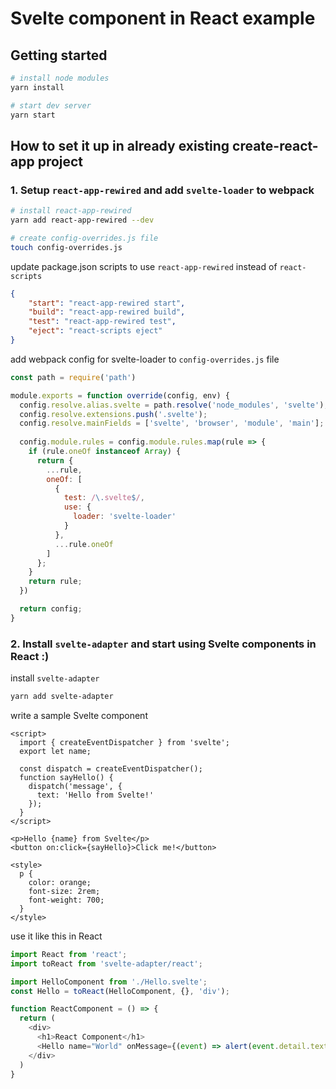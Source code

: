 # Svelte component in React example

## Getting started

```bash
# install node modules
yarn install

# start dev server
yarn start
```

## How to set it up in already existing create-react-app project

### 1. Setup `react-app-rewired` and add `svelte-loader` to webpack

```bash
# install react-app-rewired
yarn add react-app-rewired --dev

# create config-overrides.js file
touch config-overrides.js
```

update package.json scripts to use `react-app-rewired` instead of `react-scripts`
```json
{
    "start": "react-app-rewired start",
    "build": "react-app-rewired build",
    "test": "react-app-rewired test",
    "eject": "react-scripts eject"
}
```

add webpack config for svelte-loader to `config-overrides.js` file
```javascript
const path = require('path')

module.exports = function override(config, env) {
  config.resolve.alias.svelte = path.resolve('node_modules', 'svelte');
  config.resolve.extensions.push('.svelte');
  config.resolve.mainFields = ['svelte', 'browser', 'module', 'main'];
  
  config.module.rules = config.module.rules.map(rule => {
    if (rule.oneOf instanceof Array) {
      return {
        ...rule,
        oneOf: [
          {
            test: /\.svelte$/,
            use: {
              loader: 'svelte-loader'
            }
          },
          ...rule.oneOf
        ]
      };
    }
    return rule;
  })

  return config;
}
```

### 2. Install `svelte-adapter` and start using Svelte components in React :)

install `svelte-adapter`
```bash
yarn add svelte-adapter
```

write a sample Svelte component
```svelte
<script>
  import { createEventDispatcher } from 'svelte';
  export let name;

  const dispatch = createEventDispatcher();
  function sayHello() {
    dispatch('message', {
      text: 'Hello from Svelte!'
    });
  }
</script>

<p>Hello {name} from Svelte</p>
<button on:click={sayHello}>Click me!</button>

<style>
  p {
    color: orange;
    font-size: 2rem;
    font-weight: 700;
  }
</style>
```

use it like this in React
```javascript
import React from 'react';
import toReact from 'svelte-adapter/react';

import HelloComponent from './Hello.svelte';
const Hello = toReact(HelloComponent, {}, 'div');

function ReactComponent = () => {
  return (
    <div>
      <h1>React Component</h1>
      <Hello name="World" onMessage={(event) => alert(event.detail.text)} />
    </div>
  )
}
```
